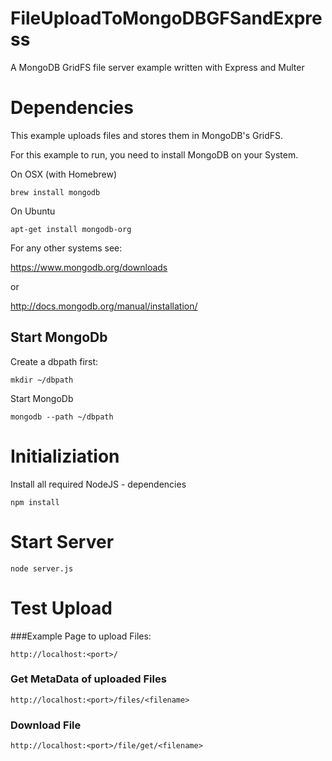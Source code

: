 # FileUploadToMongoDBGFSandExpress
A MongoDB GridFS file server example written with Express and Multer


# Dependencies 

This example uploads files and stores them in MongoDB's GridFS. 

For this example to run, you need to install MongoDB on your System.

On OSX (with Homebrew)

    brew install mongodb 

On Ubuntu 

    apt-get install mongodb-org

For any other systems see:

https://www.mongodb.org/downloads

or 

http://docs.mongodb.org/manual/installation/


## Start MongoDb 

Create a dbpath first:

    mkdir ~/dbpath 

Start MongoDb
    
    mongodb --path ~/dbpath



# Initializiation 

Install all required NodeJS - dependencies 


    npm install 


# Start Server 

    node server.js 



# Test Upload

###Example Page to upload Files: 

    http://localhost:<port>/

### Get MetaData of uploaded Files 

    http://localhost:<port>/files/<filename> 

### Download File

    http://localhost:<port>/file/get/<filename>
